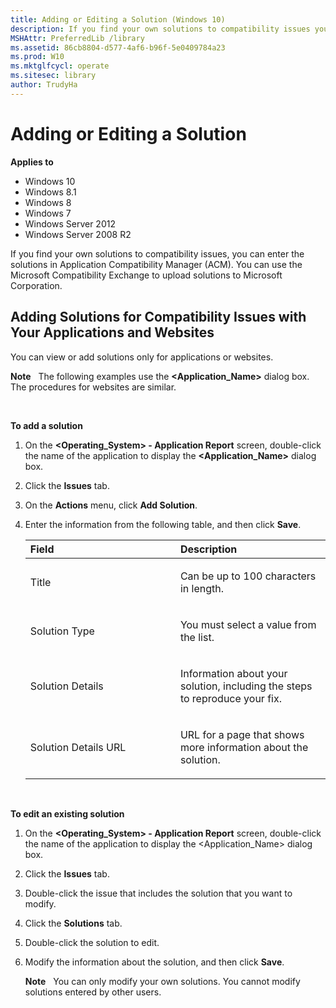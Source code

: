```yaml
---
title: Adding or Editing a Solution (Windows 10)
description: If you find your own solutions to compatibility issues you can enter the solutions in Application Compatibility Manager (ACM). You can use the Microsoft Compatibility Exchange to upload solutions to Microsoft Corporation.
MSHAttr: PreferredLib /library
ms.assetid: 86cb8804-d577-4af6-b96f-5e0409784a23
ms.prod: W10
ms.mktglfcycl: operate
ms.sitesec: library
author: TrudyHa
---
```


# Adding or Editing a Solution


**Applies to**

-   Windows 10
-   Windows 8.1
-   Windows 8
-   Windows 7
-   Windows Server 2012
-   Windows Server 2008 R2

If you find your own solutions to compatibility issues, you can enter the solutions in Application Compatibility Manager (ACM). You can use the Microsoft Compatibility Exchange to upload solutions to Microsoft Corporation.

## Adding Solutions for Compatibility Issues with Your Applications and Websites


You can view or add solutions only for applications or websites.

**Note**  
The following examples use the **&lt;Application\_Name&gt;** dialog box. The procedures for websites are similar.

 

**To add a solution**

1.  On the **&lt;Operating\_System&gt; - Application Report** screen, double-click the name of the application to display the **&lt;Application\_Name&gt;** dialog box.

2.  Click the **Issues** tab.

3.  On the **Actions** menu, click **Add Solution**.

4.  Enter the information from the following table, and then click **Save**.

    <table>
    <colgroup>
    <col width="50%" />
    <col width="50%" />
    </colgroup>
    <thead>
    <tr class="header">
    <th align="left">Field</th>
    <th align="left">Description</th>
    </tr>
    </thead>
    <tbody>
    <tr class="odd">
    <td align="left"><p>Title</p></td>
    <td align="left"><p>Can be up to 100 characters in length.</p></td>
    </tr>
    <tr class="even">
    <td align="left"><p>Solution Type</p></td>
    <td align="left"><p>You must select a value from the list.</p></td>
    </tr>
    <tr class="odd">
    <td align="left"><p>Solution Details</p></td>
    <td align="left"><p>Information about your solution, including the steps to reproduce your fix.</p></td>
    </tr>
    <tr class="even">
    <td align="left"><p>Solution Details URL</p></td>
    <td align="left"><p>URL for a page that shows more information about the solution.</p></td>
    </tr>
    </tbody>
    </table>

     

**To edit an existing solution**

1.  On the **&lt;Operating\_System&gt; - Application Report** screen, double-click the name of the application to display the &lt;Application\_Name&gt; dialog box.

2.  Click the **Issues** tab.

3.  Double-click the issue that includes the solution that you want to modify.

4.  Click the **Solutions** tab.

5.  Double-click the solution to edit.

6.  Modify the information about the solution, and then click **Save**.

    **Note**  
    You can only modify your own solutions. You cannot modify solutions entered by other users.

     

 

 





